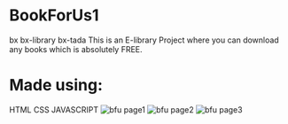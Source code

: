 # BookForUs1
bx bx-library bx-tada
This is an E-library Project where you can download any books which is absolutely FREE.
# Made using:
HTML CSS JAVASCRIPT
![bfu page1](https://github.com/SauravKumar09/BookForUs1/assets/90619704/42436d48-213b-4df0-9a75-a8a1760f8c81)
![bfu page2](https://github.com/SauravKumar09/BookForUs1/assets/90619704/e70106d1-4445-4354-99a9-0d01d6156ef6)
![bfu page3](https://github.com/SauravKumar09/BookForUs1/assets/90619704/53890942-7093-45f7-bbd7-0334dd4dcdab)
